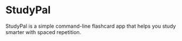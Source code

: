 # StudyPal
StudyPal is a simple command-line flashcard app that helps you study smarter with spaced repetition.

